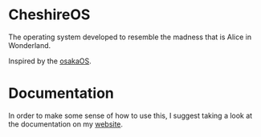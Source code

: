 # CheshireOS
The operating system developed to resemble the madness that is Alice in Wonderland.

Inspired by the [osakaOS](https://github.com/pac-ac/osakaOS).



# Documentation
In order to make some sense of how to use this, I suggest taking a look at the documentation on my [website](https://cheshireos.neocities.org/).
